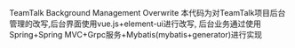 TeamTalk Background Management Overwrite
本代码为对TeamTalk项目后台管理的改写,后台界面使用vue.js+element-ui进行改写,
后台业务通过使用Spring+Spring MVC+Grpc服务+Mybatis(mybatis+generator)进行实现